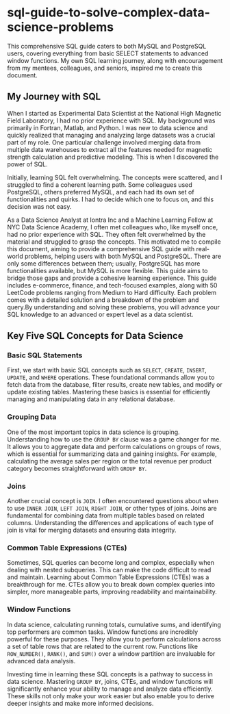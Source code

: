 # sql-guide-to-solve-complex-data-science-problems
This comprehensive SQL guide caters to both MySQL and PostgreSQL users, covering everything from basic SELECT statements to advanced window functions. My own SQL learning journey, along with encouragement from my mentees, colleagues, and seniors, inspired me to create this document.

## My Journey with SQL

When I started as Experimental Data Scientist at the National High Magnetic Field Laboratory, I had no prior experience with SQL. My background was primarily in Fortran, Matlab, and Python. I was new to data science and quickly realized that managing and analyzing large datasets was a crucial part of my role. One particular challenge involved merging data from multiple data warehouses to extract all the features needed for magnetic strength calculation and predictive modeling. This is when I discovered the power of SQL.

Initially, learning SQL felt overwhelming. The concepts were scattered, and I struggled to find a coherent learning path. Some colleagues used PostgreSQL, others preferred MySQL, and each had its own set of functionalities and quirks. I had to decide which one to focus on, and this decision was not easy.

As a Data Science Analyst at Iontra Inc and a Machine Learning Fellow at NYC Data Science Academy, I often met colleagues who, like myself once, had no prior experience with SQL. They often felt overwhelmed by the material and struggled to grasp the concepts. This motivated me to compile this document, aiming to provide a comprehensive SQL guide with real-world problems, helping users with both MySQL and PostgreSQL. There are only some differences between them; usually, PostgreSQL has more functionalities available, but MySQL is more flexible. This guide aims to bridge those gaps and provide a cohesive learning experience. This guide includes e-commerce, finance, and tech-focused examples, along with 50 LeetCode problems ranging from Medium to Hard difficulty. Each problem comes with a detailed solution and a breakdown of the problem and query.By understanding and solving these problems, you will advance your SQL knowledge to an advanced or expert level as a data scientist.

## Key Five SQL Concepts for Data Science

### Basic SQL Statements
First, we start with basic SQL concepts such as `SELECT`, `CREATE`, `INSERT`, `UPDATE`, and `WHERE` operations. These foundational commands allow you to fetch data from the database, filter results, create new tables, and modify or update existing tables. Mastering these basics is essential for efficiently managing and manipulating data in any relational database.

### Grouping Data

One of the most important topics in data science is grouping. Understanding how to use the `GROUP BY` clause was a game changer for me. It allows you to aggregate data and perform calculations on groups of rows, which is essential for summarizing data and gaining insights. For example, calculating the average sales per region or the total revenue per product category becomes straightforward with `GROUP BY`.

### Joins

Another crucial concept is `JOIN`. I often encountered questions about when to use `INNER JOIN`, `LEFT JOIN`, `RIGHT JOIN`, or other types of joins. Joins are fundamental for combining data from multiple tables based on related columns. Understanding the differences and applications of each type of join is vital for merging datasets and ensuring data integrity.

### Common Table Expressions (CTEs)

Sometimes, SQL queries can become long and complex, especially when dealing with nested subqueries. This can make the code difficult to read and maintain. Learning about Common Table Expressions (CTEs) was a breakthrough for me. CTEs allow you to break down complex queries into simpler, more manageable parts, improving readability and maintainability.

### Window Functions

In data science, calculating running totals, cumulative sums, and identifying top performers are common tasks. Window functions are incredibly powerful for these purposes. They allow you to perform calculations across a set of table rows that are related to the current row. Functions like `ROW_NUMBER()`, `RANK()`, and `SUM()` over a window partition are invaluable for advanced data analysis.

Investing time in learning these SQL concepts is a pathway to success in data science. Mastering `GROUP BY`, joins, CTEs, and window functions will significantly enhance your ability to manage and analyze data efficiently. These skills not only make your work easier but also enable you to derive deeper insights and make more informed decisions.

